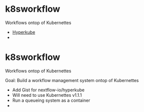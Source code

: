 # k8sworkflow
Workflows ontop of Kubernettes

- [Hyperkube](https://hub.docker.com/r/jetstack/hyperkube/)
- 

# k8sworkflow
Workflows ontop of Kubernettes

Goal: Build a workflow management system ontop of Kubernettes

* Add Gist for nextflow-io/hyperkube
* Will need to use Kubernettes v1.1.1
* Run a queueing system as a container
* 
